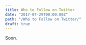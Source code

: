 ```yaml
---
title: Who to Follow on Twitter
date: "2017-07-29T00:00:00Z"
path: "/Who to Follow on Twitter/"
draft: true
---
```


Soon.

